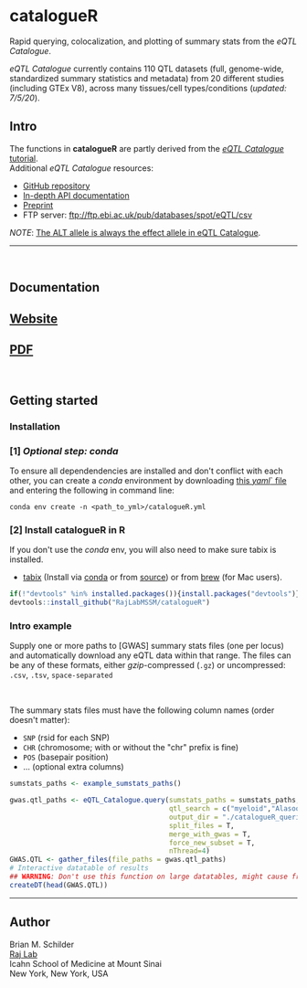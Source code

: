 # catalogueR  

Rapid querying, colocalization, and plotting of summary stats from the *eQTL Catalogue*. 

*eQTL Catalogue* currently contains 110 QTL datasets (full, genome-wide, standardized summary statistics and metadata) 
from 20 different studies (including GTEx V8), across many tissues/cell types/conditions (*updated: 7/5/20*).  

## Intro  

The functions in **catalogueR** are partly derived from the 
[*eQTL Catalogue* tutorial](http://htmlpreview.github.io/?https://github.com/eQTL-Catalogue/eQTL-Catalogue-resources/blob/master/scripts/eQTL_API_usecase.html).  
Additional *eQTL Catalogue* resources:  
- [GitHub repository](https://github.com/eQTL-Catalogue/eQTL-Catalogue-resources)  
- [In-depth API documentation](https://www.ebi.ac.uk/eqtl/api-docs/)  
- [Preprint](https://www.biorxiv.org/content/10.1101/2020.01.29.924266v1)  
- FTP server: ftp://ftp.ebi.ac.uk/pub/databases/spot/eQTL/csv  

*NOTE*: [The ALT allele is always the effect allele in eQTL Catalogue](https://www.ebi.ac.uk/eqtl/Data_access/).  

<hr>  

<br>  

## Documentation  

## [Website](https://rajlabmssm.github.io/catalogueR/)  
## [PDF](https://rajlabmssm.github.io/catalogueR/catalogueR_0.1.0.pdf)  

<br>

## Getting started  


### Installation 

### [1] *Optional step: conda*   

To ensure all dependendencies are installed and don't conflict with each other, 
you can create a *conda* environment by downloading [this *yaml*` file](https://github.com/RajLabMSSM/catalogueR/blob/master/inst/conda/catalogueR.yml) and 
entering the following in command line:  
```
conda env create -n <path_to_yml>/catalogueR.yml
```

### [2] Install **catalogueR** in R  

If you don't use the *conda* env, you will also need to make sure tabix is installed.

- [tabix](http://www.htslib.org/doc/tabix.html) (Install via [conda](https://anaconda.org/bioconda/tabix) or from [source](http://www.htslib.org/download/))  or from [brew](https://formulae.brew.sh/formula/htslib) (for Mac users).

```R
if(!"devtools" %in% installed.packages()){install.packages("devtools")}
devtools::install_github("RajLabMSSM/catalogueR")
```



### Intro example  

Supply one or more paths to [GWAS] summary stats files (one per locus) and automatically download any eQTL data within that range. The files can be any of these formats, either *gzip*-compressed (`.gz`) or uncompressed: `.csv`, `.tsv`, `space-separated`  

<br>

The summary stats files must have the following column names (order doesn't matter):
  - `SNP` (rsid for each SNP)
  - `CHR` (chromosome; with or without the "chr" prefix is fine)
  - `POS` (basepair position)
  - ... (optional extra columns)

```R 
sumstats_paths <- example_sumstats_paths()

gwas.qtl_paths <- eQTL_Catalogue.query(sumstats_paths = sumstats_paths,  
                                       qtl_search = c("myeloid","Alasoo_2018"),
                                       output_dir = "./catalogueR_queries", 
                                       split_files = T,  
                                       merge_with_gwas = T,
                                       force_new_subset = T,
                                       nThread=4)
GWAS.QTL <- gather_files(file_paths = gwas.qtl_paths)
# Interactive datatable of results 
## WARNING: Don't use this function on large datatables, might cause freezing.
createDT(head(GWAS.QTL))
``` 
  
<hr>  
 
## Author  

Brian M. Schilder  
[Raj Lab](http://rajlab.org)  
Icahn School of Medicine at Mount Sinai  
New York, New York, USA  
